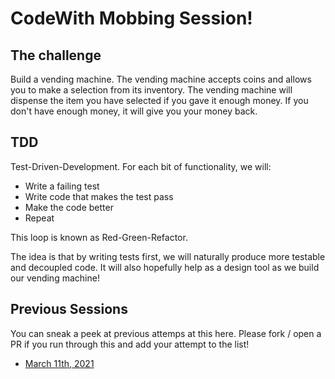 # CodeWith Mobbing Session!

## The challenge

Build a vending machine. The vending machine accepts coins and allows you to make a selection from its inventory. The vending machine will dispense the item you have selected if you gave it enough money. If you don't have enough money, it will give you your money back.

## TDD

Test-Driven-Development. For each bit of functionality, we will:

- Write a failing test
- Write code that makes the test pass
- Make the code better
- Repeat

This loop is known as Red-Green-Refactor.

The idea is that by writing tests first, we will naturally produce more testable and decoupled code. It will also hopefully help as a design tool as we build our vending machine!

## Previous Sessions

You can sneak a peek at previous attemps at this here. Please fork / open a PR if you run through this and add your attempt to the list!

* [March 11th, 2021](https://github.com/cgrice/codewith-mobbing-tdd/tree/mar-11-2021)
